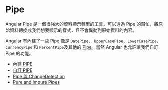 # Pipe

Angular Pipe 是一個很強大的資料顯示轉型的工具，可以透過 Pipe 的幫忙，將原始資料轉換成我們想要顯示的樣式，且不會異動到原始資料的內容。

Angular 有內建了一些 Pipe 像是 `DatePipe`、 `UpperCasePipe`、`LowerCasePipe`、 `CurrencyPipe` 和 `PercentPipe`及其他的 [Pipe](https://angular.io/docs/ts/latest/api/#!?query=pipe)。當然 Angular 也允許讓我們自訂 Pipe 的功能。

* [內建 PIPE](default-pipe.md)
* [自訂 PIPE](custom-pipe.md)
* [Pipe 與 ChangeDetection](cd-pipe.md)
* [Pure and Impure Pipes](pure-impure.md)

